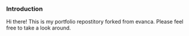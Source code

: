 ### Introduction

Hi there! This is my portfolio repostitory forked from evanca.
Please feel free to take a look around.
